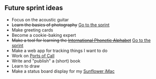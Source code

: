 Future sprint ideas
---

- Focus on the acoustic guitar
- <s>Learn the basics of photography</s> [Go to the sprint](sprints/photography.html)
- Make greeting cards
- Become a cookie-baking expert
- <s>Make a tool for learning the [International Phonetic Alphabet](http://en.wikipedia.org/wiki/International_Phonetic_Alphabet)</s> [Go to the sprint](sprints/international-phonetic-alphabet.html)
- Make a web app for tracking things I want to do
- Work on [Ports of Call](http://ports-of-call.alexburrell.com)
- Write and "publish" a (short) book
- Learn to draw
- Make a status board display for my [Sunflower iMac](http://en.wikipedia.org/wiki/IMac_G4)